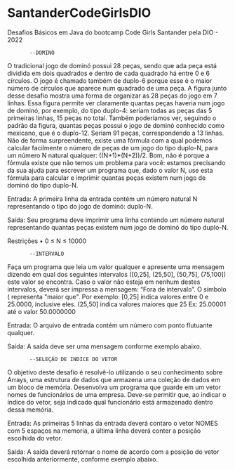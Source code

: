 # SantanderCodeGirlsDIO
Desafios Básicos em Java do bootcamp Code Girls Santander pela DIO - 2022


           --DOMINÓ

O tradicional jogo de dominó possui 28 peças, sendo que ada peça está dividida em dois quadrados e dentro de cada quadrado há entre 0 e 6 círculos. O jogo é chamado também de duplo-6 porque esse é o maior número de círculos que aparece num quadrado de uma peça.
A figura junto desse desafio mostra uma forma de organizar as 28 peças do jogo em 7 linhas. Essa figura permite ver claramente quantas peças haveria num jogo de dominó, por exemplo, do tipo duplo-4: seriam todas as peças das 5 primeiras linhas, 15 peças no total. Também poderíamos ver, seguindo o padrão da figura, quantas peças possui o jogo de dominó conhecido como mexicano, que é o duplo-12. Seriam 91 peças, correspondendo a 13 linhas.
Não de forma surpreendente, existe uma fórmula com a qual podemos calcular facilmente o número de peças de um jogo do tipo duplo-N, para um número N natural qualquer: ((N+1)*(N+2))/2. Bom, não é porque a fórmula existe que não temos um problema para você: estamos precisando da sua ajuda para escrever um programa que, dado o valor N, use esta fórmula para calcular e imprimir quantas peças existem num jogo de dominó do tipo duplo-N.

Entrada: 
A primeira linha da entrada contém um número natural N representando o tipo do jogo de dominó: duplo-N.

Saída:
Seu programa deve imprimir uma linha contendo um número natural representando quantas peças existem num jogo de dominó do tipo duplo-N.

Restrições
• 0 ≤ N ≤ 10000

           --INTERVALO

Faça um programa que leia um valor qualquer e apresente uma mensagem dizendo em qual dos seguintes intervalos ([0,25], (25,50], (50,75], (75,100]) este valor se encontra. Caso o valor não esteja em nenhum destes intervalos, deverá ser impressa a mensagem: “Fora de intervalo”.
O símbolo ( representa "maior que". Por exemplo:
[0,25]  indica valores entre 0 e 25.0000, inclusive eles.
(25,50] indica valores maiores que 25 Ex: 25.00001 até o valor 50.0000000

Entrada:
O arquivo de entrada contém um número com ponto flutuante qualquer.

Saída:
A saída deve ser uma mensagem conforme exemplo abaixo.

           --SELEÇÃO DE INDICE DO VETOR

O objetivo deste desafio é resolvê-lo utilizando o seu conhecimento sobre Arrays, uma estrutura de dados que armazena uma coleção de dados em um bloco de memória.
Desenvolva um programa que guarde em um vetor nomes de funcionários de uma empresa.  Deve-se permitir que, ao indicar o índice do vetor, seja indicado qual funcionário está armazenado dentro dessa memória.

Entrada:
As primeiras 5 linhas da entrada deverá contaro o vetor NOMES com 5 espaços na memoria, a última linha deverá conter a posição escolhida do vetor.

Saída:
A saída deverá retornar o nome de acordo com a posição do vetor escolhida anteriormente, conforme exemplo abaixo.

 
